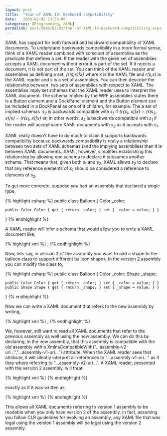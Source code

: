 ```yaml
---
layout: post
title:  "Tour of XAML IV: Backward compatibility"
date:   2006-02-02 13:50:00
categories: [Programming, XAML]
permalink: post/2006/02/02/Tour-of-XAML-IV-Backward-compatibility.aspx
---
```

<div class="text"><p>XAML has support for both forward and backward compatibility of XAML
documents. To understand backwards compatibility in a more formal sense, think
of a XAML reader combined with some set of assemblies as the predicate that
defines a set. If the reader with the given set of assemblies accepts a XAML
document
without error it is part of the set. If it rejects a document, it is not part of
the set. You can think of the XAML reader and assemblies as defining a set, <i>{r(s,x)|x}</i> where <i>x</i>
is the XAML file and <i>r(s,x)</i> is the XAML reader and <i>s</i> is a set of
assemblies. You can then describe the relationship between&nbsp; two sets of
assemblies with respect to XAML. The assemblies imply set schemas that the XAML
reader uses to interpret the XAML document. The schema implied by the WPF
assemblies states there is a Button element and a DockPanel element and the
Button element can be included in a DockPanel as one of it children, for
example. The a set of implied schemas&nbsp; <i>s<sub>2</sub></i> is backwards compatible
with <i>s<sub>1</sub></i> if <i>{r(s<sub>1</sub>, x)|x} ∩ {r(s<sub>2</sub>,
x)|x} = {r(s<sub>1</sub>, x)|x}</i> or, in other words, <i>s<sub>2</sub></i> is
backwards compatible with <i>s<sub>1</sub></i> if the reader will accept same XAML documents
with <i>s</i><sub><i>2</i></sub> as it accepts with
<i>s<sub>1</sub></i>.</p>
<p>XAML really doesn't have to do much to claim it supports
backwards compatibility because backwards compatibility is really a relationship
between two sets of XAML schemas (and the implying assemblies) than it is between XAML documents. XAML,
however, simplifies establishing this relationship by allowing one schema to declare it subsumes another
schema. That means that,
given both <i>s<sub>1</sub></i> and <i>s<sub>2</sub></i>, XAML allows <i>s<sub>2</sub></i> to declare that any reference elements of
<i>s<sub>1</sub></i> should be considered a reference to elements of <i>s<sub>2</sub></i>.</p>
<p>To get more concrete, suppose you had an assembly that declared a single type,</p>

{% highlight csharp %}
public class Balloon {
    Color _color;

    public Color Color { get { return _color; } set { _color = value; } }
}
{% endhighlight %}

<p>A XAML reader will infer a schema that would allow you to write a XAML
document like,</p>

{% highlight xml %}
<Balloon Color="Red" xmlns="...assembly-v1-uri..." />;
{% endhighlight %}

<p>Now, lets say, in version 2 of the assembly you want to add a shape to the balloon
class to support different balloon shapes. In the version 2 assembly you can modify
the class to,</p>

{% highlight csharp %}
public class Balloon {
    Color _color;
    Shape _shape;

    public Color Color { get { return _color; } set { _color = value; } }
    public Shape Shape { get { return _shape; } set { _shape = value; } }
}
{% endhighlight %}

<p>Now we can write a XAML document that refers to the new assembly by writing,</p>

{% highlight xml %}
<Balloon Color="Red" Shape="Dog" xmlns="...assembly-v2-uri..."/>;
{% endhighlight %}

<p>We, however, still want to read all XAML documents that refer to the previous
assembly as well using the new assembly. We can do this by declaring, in the new
assembly, that this assembly is compatible with the old assembly with a
XmlnsCompatibleWith("...assembly-v2-uri...","...assembly-v1-uri...") attribute.
When the XAML reader sees that attribute, it will silently interpret all references to "...assembly-v1-uri..." as if they where referring
to "...assembly-v2-uri...". A XAML reader, presented with the version 2
assembly, will treat,</p>

{% highlight xml %}
<Balloon Color="Red" xmlns="...assembly-v1-uri..." />
{% endhighlight %}

<p>exactly as if it was written as,</p>

{% highlight xml %}
<Balloon Color="Red" xmlns="...assembly-v2-uri..." />
{% endhighlight %}

<p>This allows all XAML documents referring to version 1 assembly to be readable
when you only have version 2 of the assembly. In fact, assuming you follow CLR
guidelines for evolving an assembly, any XAML file that was legal using the
version 1 assembly will be legal using the version 2 assembly.</p>
</div>
